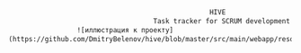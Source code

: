                                                      HIVE
                                        Task tracker for SCRUM development
                     ![иллюстрация к проекту](https://github.com/DmitryBelenov/hive/blob/master/src/main/webapp/resources/hive.jpg)
